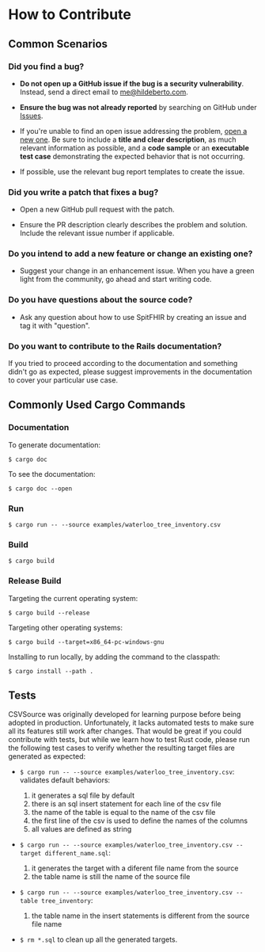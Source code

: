 # How to Contribute

## Common Scenarios

### Did you find a bug?

* **Do not open up a GitHub issue if the bug is a security vulnerability**. Instead, send a direct email to me@hildeberto.com.

* **Ensure the bug was not already reported** by searching on GitHub under [Issues](https://github.com/htmfilho/csvsource/issues).

* If you're unable to find an open issue addressing the problem, [open a new one](https://github.com/htmfilho/csvsource/issues/new). Be sure to include a **title and clear description**, as much relevant information as possible, and a **code sample** or an **executable test case** demonstrating the expected behavior that is not occurring.

* If possible, use the relevant bug report templates to create the issue.

### Did you write a patch that fixes a bug?

* Open a new GitHub pull request with the patch.

* Ensure the PR description clearly describes the problem and solution. Include the relevant issue number if applicable.

### Do you intend to add a new feature or change an existing one?

* Suggest your change in an enhancement issue. When you have a green light from the community, go ahead and start writing code.

### Do you have questions about the source code?

* Ask any question about how to use SpitFHIR by creating an issue and tag it with "question".

### Do you want to contribute to the Rails documentation?

If you tried to proceed according to the documentation and something didn't go as expected, please suggest improvements in the documentation to cover your particular use case.

## Commonly Used Cargo Commands

### Documentation

To generate documentation:

    $ cargo doc

To see the documentation:

    $ cargo doc --open

### Run

    $ cargo run -- --source examples/waterloo_tree_inventory.csv

### Build

    $ cargo build

### Release Build

Targeting the current operating system:

    $ cargo build --release

Targeting other operating systems:

    $ cargo build --target=x86_64-pc-windows-gnu

Installing to run locally, by adding the command to the classpath:

    $ cargo install --path .

## Tests

CSVSource was originally developed for learning purpose before being adopted in production. Unfortunately, it lacks automated tests to make sure all its features still work after changes. That would be great if you could contribute with tests, but while we learn how to test Rust code, please run the following test cases to verify whether the resulting target files are generated as expected:

* `$ cargo run -- --source examples/waterloo_tree_inventory.csv`: validates default behaviors:
   1. it generates a sql file by default
   2. there is an sql insert statement for each line of the csv file
   3. the name of the table is equal to the name of the csv file
   4. the first line of the csv is used to define the names of the columns
   5. all values are defined as string

* `$ cargo run -- --source examples/waterloo_tree_inventory.csv --target different_name.sql`:
   1. it generates the target with a diferent file name from the source
   2. the table name is still the name of the source file

* `$ cargo run -- --source examples/waterloo_tree_inventory.csv --table tree_inventory`:
   1. the table name in the insert statements is different from the source file name



* `$ rm *.sql` to clean up all the generated targets.